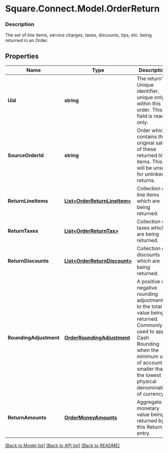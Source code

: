 # Square.Connect.Model.OrderReturn

### Description

The set of line items, service charges, taxes, discounts, tips, etc. being returned in an Order.

## Properties

Name | Type | Description | Notes
------------ | ------------- | ------------- | -------------
**Uid** | **string** | The return&#39;s Unique identifier, unique only within this order. This field is read-only. | [optional] 
**SourceOrderId** | **string** | Order which contains the original sale of these returned line items. This will be unset for unlinked returns. | [optional] 
**ReturnLineItems** | [**List&lt;OrderReturnLineItem&gt;**](OrderReturnLineItem.md) | Collection of line items which are being returned. | [optional] 
**ReturnTaxes** | [**List&lt;OrderReturnTax&gt;**](OrderReturnTax.md) | Collection of taxes which are being returned. | [optional] 
**ReturnDiscounts** | [**List&lt;OrderReturnDiscount&gt;**](OrderReturnDiscount.md) | Collection of discounts which are being returned. | [optional] 
**RoundingAdjustment** | [**OrderRoundingAdjustment**](OrderRoundingAdjustment.md) | A positive or negative rounding adjustment to the total value being returned. Commonly used to apply Cash Rounding when the minimum unit of account is smaller than the lowest physical denomination of currency. | [optional] 
**ReturnAmounts** | [**OrderMoneyAmounts**](OrderMoneyAmounts.md) | Aggregate monetary value being returned by this Return entry. | [optional] 



[[Back to Model list]](../README.md#documentation-for-models) [[Back to API list]](../README.md#documentation-for-api-endpoints) [[Back to README]](../README.md)

